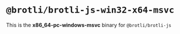 # `@brotli/brotli-js-win32-x64-msvc`

This is the **x86_64-pc-windows-msvc** binary for `@brotli/brotli-js`

